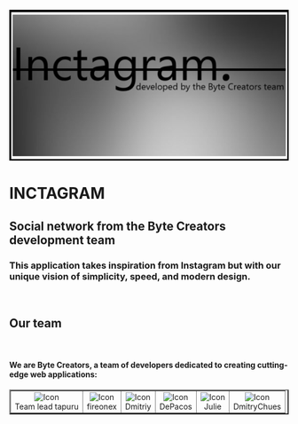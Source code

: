[![Header](https://github.com/fireonex/fireonex/blob/main/inct.png)]()    

# INCTAGRAM
## Social network from the Byte Creators development team

### This application takes inspiration from Instagram but with our unique vision of simplicity, speed, and modern design.

<div>
        <img src="https://img.freepik.com/free-vector/coding-workshop-abstract-concept-vector-illustration-code-writing-workshop-online-programming-course-app-games-development-class-informatics-lesson-software-development-abstract-metaphor_335657-5880.jpg?ga=GA1.1.208176612.1728310344&semt=ais_hybrid"
             title="" alt="" height="300"/>
</div>

## Our team
<div>
    <img src="https://img.freepik.com/free-vector/coding-workshop-abstract-concept-vector-illustration-code-writing-workshop-online-programming-course-app-games-development-class-informatics-lesson-software-development-abstract-metaphor_335657-5880.jpg?ga=GA1.1.208176612.1728310344&semt=ais_hybrid"
             title="" alt="" height="300"/>
        <img src="https://img.freepik.com/free-vector/workplace-culture-abstract-concept-vector-illustration-shared-values-belief-systems-attitude-work-company-team-corporate-culture-high-performance-employee-health-abstract-metaphor_335657-6126.jpg?ga=GA1.1.208176612.1728310344&semt=ais_hybrid"
             title="" alt="" height="300"/>
</div>

#### We are **Byte Creators**, a team of developers dedicated to creating cutting-edge web applications:

<table align="center" border="2" cellpadding="10" cellspacing="0">
  <tr>
     <td align="center">
      <a href="https://github.com/tapuru" target="_blank" style="text-decoration: none;">
        <img src="https://cdn-icons-png.flaticon.com/128/1470/1470915.png" title="tapuru" alt="Icon" height="50"/>
        <br/>
        <span>Team lead</span>
        <span>tapuru</span>
      </a>
    </td>
    <td align="center">
      <a href="https://github.com/fireonex" target="_blank" style="text-decoration: none;">
        <img src="https://cdn-icons-png.flaticon.com/128/5338/5338322.png" title="fireonex" alt="Icon" height="50"/>
        <br/>
        <span>fireonex</span>
      </a>
    </td>
          <td align="center">
      <a href="https://github.com/FtShow" target="_blank" style="text-decoration: none;">
        <img src="https://cdn-icons-png.flaticon.com/128/5338/5338322.png" title="Dmitriy" alt="Icon" height="50"/>
        <br/>
        <span>Dmitriy</span>
      </a>
    </td>
          <td align="center">
      <a href="https://github.com/DePacos" target="_blank" style="text-decoration: none;">
        <img src="https://cdn-icons-png.flaticon.com/128/5338/5338322.png" title="DePacos" alt="Icon" height="50"/>
        <br/>
        <span>DePacos</span>
      </a>
    </td>
          <td align="center">
      <a href="https://github.com/JulyBO7" target="_blank" style="text-decoration: none;">
        <img src="https://cdn-icons-png.flaticon.com/128/5338/5338322.png" title="Julie" alt="Icon" height="50"/>
        <br/>
        <span>Julie</span>
      </a>
    </td>
          <td align="center">
      <a href="https://github.com/DmitryChues" target="_blank" style="text-decoration: none;">
        <img src="https://cdn-icons-png.flaticon.com/128/5338/5338322.png" title="Julie" alt="Icon" height="50"/>
        <br/>
        <span>DmitryChues</span>
      </a>
    </td>
  </tr>
</table>





